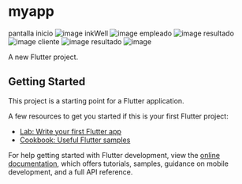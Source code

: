 # myapp
pantalla inicio
![image](https://github.com/user-attachments/assets/eaa017f8-0753-48d8-8702-88ba3ab8365e)
inkWell
![image](https://github.com/user-attachments/assets/fbfcdd99-4973-40e8-882e-20008b75bb65)
empleado
![image](https://github.com/user-attachments/assets/ab0e9530-6ecc-45a7-8267-5d42e1bdea97)
resultado
![image](https://github.com/user-attachments/assets/45426cdf-4528-4aef-8d08-09b2d5d0b680)
cliente
![image](https://github.com/user-attachments/assets/4ad98c5f-a56f-4d82-a394-ce2b82bfaec1)
resultado
![image](https://github.com/user-attachments/assets/6dc23770-1130-4be4-9f20-65897b6481a4)

A new Flutter project.

## Getting Started

This project is a starting point for a Flutter application.

A few resources to get you started if this is your first Flutter project:

- [Lab: Write your first Flutter app](https://docs.flutter.dev/get-started/codelab)
- [Cookbook: Useful Flutter samples](https://docs.flutter.dev/cookbook)

For help getting started with Flutter development, view the
[online documentation](https://docs.flutter.dev/), which offers tutorials,
samples, guidance on mobile development, and a full API reference.

